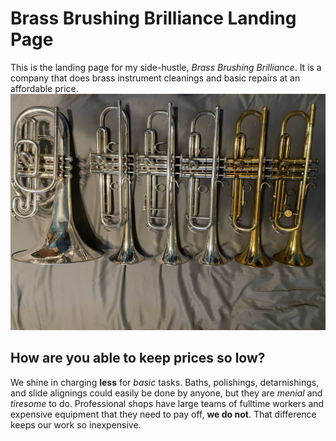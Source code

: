 # Brass Brushing Brilliance Landing Page
This is the landing page for my side-hustle, *Brass Brushing Brilliance*. It is a company that does brass instrument cleanings and basic repairs at an affordable price.
![Row of newly cleaned trumpets and a mellophone.](images/instrument-row.jpg)
## How are you able to keep prices so low?
We shine in charging **less** for *basic* tasks. Baths, polishings, detarnishings, and slide alignings could easily be done by anyone, but they are *menial* and *tiresome* to do. Professional shops have large teams of fulltime workers and expensive equipment that they need to pay off, **we do not**. That difference keeps our work so inexpensive.

